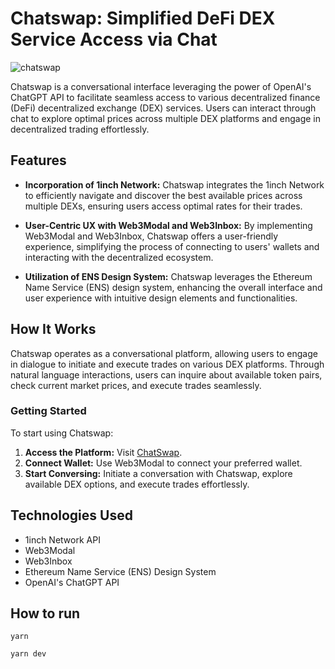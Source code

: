 # Chatswap: Simplified DeFi DEX Service Access via Chat

![chatswap](https://github.com/byzantine-fault/ChatSwap/assets/64685759/7637ab10-aa9d-4720-8d82-02485c2d74a1)

Chatswap is a conversational interface leveraging the power of OpenAI's ChatGPT API to facilitate seamless access to various decentralized finance (DeFi) decentralized exchange (DEX) services. Users can interact through chat to explore optimal prices across multiple DEX platforms and engage in decentralized trading effortlessly.

## Features

- **Incorporation of 1inch Network:** Chatswap integrates the 1inch Network to efficiently navigate and discover the best available prices across multiple DEXs, ensuring users access optimal rates for their trades.
- **User-Centric UX with Web3Modal and Web3Inbox:** By implementing Web3Modal and Web3Inbox, Chatswap offers a user-friendly experience, simplifying the process of connecting to users' wallets and interacting with the decentralized ecosystem.

- **Utilization of ENS Design System:** Chatswap leverages the Ethereum Name Service (ENS) design system, enhancing the overall interface and user experience with intuitive design elements and functionalities.

## How It Works

Chatswap operates as a conversational platform, allowing users to engage in dialogue to initiate and execute trades on various DEX platforms. Through natural language interactions, users can inquire about available token pairs, check current market prices, and execute trades seamlessly.

### Getting Started

To start using Chatswap:

1. **Access the Platform:** Visit [ChatSwap](https://chatswap.vercel.app).
2. **Connect Wallet:** Use Web3Modal to connect your preferred wallet.
3. **Start Conversing:** Initiate a conversation with Chatswap, explore available DEX options, and execute trades effortlessly.

## Technologies Used

- 1inch Network API
- Web3Modal
- Web3Inbox
- Ethereum Name Service (ENS) Design System
- OpenAI's ChatGPT API

## How to run

```
yarn

yarn dev
```
